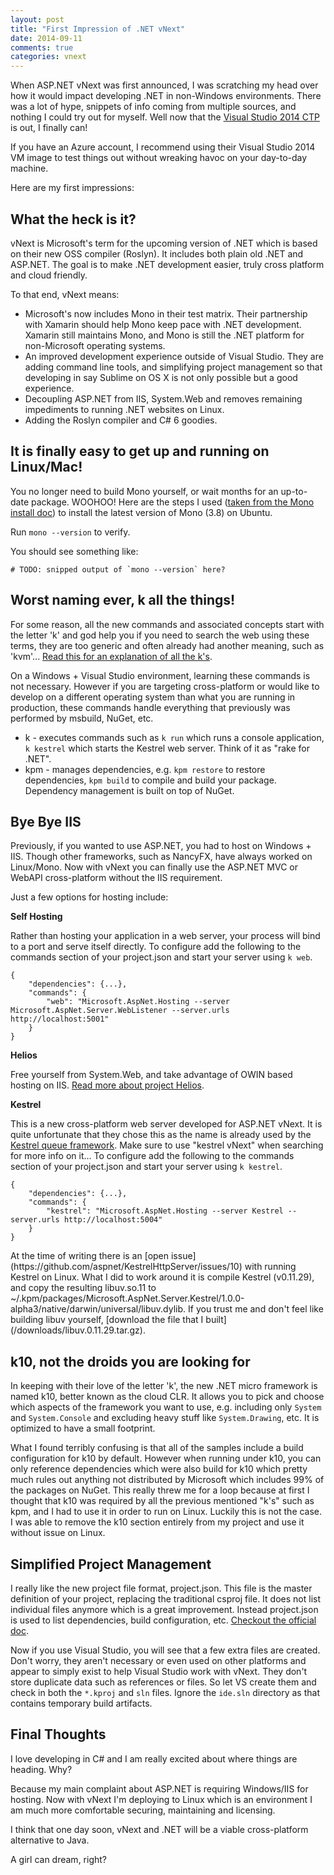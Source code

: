 ```yaml
---
layout: post
title: "First Impression of .NET vNext"
date: 2014-09-11
comments: true
categories: vnext
---
```


When ASP.NET vNext was first announced, I was scratching my head over how it would impact developing .NET in non-Windows environments. 
There was a lot of hype, snippets of info coming from multiple sources, and nothing I could try out for myself.
Well now that the [Visual Studio 2014 CTP](http://www.visualstudio.com/en-us/downloads/visual-studio-14-ctp-vs.aspx) is out, I finally can! 

<aside>If you have an Azure account, I recommend using their Visual Studio 2014 VM image to test things out without wreaking havoc on your day-to-day machine.</aside>

Here are my first impressions:

## What the heck is it? ##
vNext is Microsoft's term for the upcoming version of .NET which is based on their new OSS compiler (Roslyn). It includes both plain old .NET and ASP.NET.
The goal is to make .NET development easier, truly cross platform and cloud friendly.

To that end, vNext means:

* Microsoft's now includes Mono in their test matrix. Their partnership with Xamarin should help Mono keep pace with .NET development. Xamarin still maintains Mono, and Mono is still the .NET platform for non-Microsoft operating systems.
* An improved development experience outside of Visual Studio. They are adding command line tools, and simplifying project management so that developing in say Sublime on OS X is not only possible but a good experience.
* Decoupling ASP.NET from IIS, System.Web and removes remaining impediments to running .NET websites on Linux.
* Adding the Roslyn compiler and C# 6 goodies.

## It is finally easy to get up and running on Linux/Mac! ##

You no longer need to build Mono yourself, or wait months for an up-to-date package. WOOHOO! Here are the steps I used ([taken from the Mono install doc](http://www.mono-project.com/docs/getting-started/install/linux/)) to install the latest version of Mono (3.8) on Ubuntu.

<script src="https://gist.github.com/carolynvs/4520736f6017ca252a44.js"></script>

Run `mono --version` to verify.

You should see something like:

```
# TODO: snipped output of `mono --version` here?
```

## Worst naming ever, k all the things! ##

For some reason, all the new commands and associated concepts start with the letter 'k' and god help you if you need to search the web using these terms,
they are too generic and often already had another meaning, such as 'kvm'... [Read this for an explanation of all the k's](http://weblogs.asp.net/imranbaloch/k-kvm-kpm-klr-kre-in-asp-net-vnext). 

On a Windows + Visual Studio environment, learning these commands is not necessary. However if you are targeting cross-platform or would like to develop on a different operating system than what you are running in production, these commands handle everything that previously was performed by msbuild, NuGet, etc.

* k - executes commands such as `k run` which runs a console application, `k kestrel` which starts the Kestrel web server. Think of it as "rake for .NET".
* kpm - manages dependencies, e.g. `kpm restore` to restore dependencies, `kpm build` to compile and build your package. Dependency management is built on top of NuGet.

## Bye Bye IIS ##
Previously, if you wanted to use ASP.NET, you had to host on Windows + IIS. Though other frameworks, such as NancyFX, have always worked on Linux/Mono.
Now with vNext you can finally use the ASP.NET MVC or WebAPI cross-platform without the IIS requirement.

Just a few options for hosting include:

**Self Hosting**

Rather than hosting your application in a web server, your process will bind to a port and serve itself directly. To configure add the following to the commands section of your project.json and start your server using `k web`.

    {
        "dependencies": {...},
        "commands": {
            "web": "Microsoft.AspNet.Hosting --server Microsoft.AspNet.Server.WebListener --server.urls http://localhost:5001"
        }
    }

**Helios**

Free yourself from System.Web, and take advantage of OWIN based hosting on IIS. [Read more about project Helios](http://blogs.msdn.com/b/webdev/archive/2014/02/18/introducing-asp-net-project-helios.aspx).

**Kestrel**

This is a new cross-platform web server developed for ASP.NET vNext. It is quite unfortunate that they chose this as the name is already used by the [Kestrel queue framework](https://github.com/twitter/kestrel). Make sure to use "kestrel vNext" when searching for more info on it... To configure add the following to the commands section of your project.json and start your server using `k kestrel`.

    {
        "dependencies": {...},
        "commands": {
            "kestrel": "Microsoft.AspNet.Hosting --server Kestrel --server.urls http://localhost:5004"
        }
    }

<aside>At the time of writing there is an [open issue](https://github.com/aspnet/KestrelHttpServer/issues/10) with running Kestrel on Linux. 
What I did to work around it is compile Kestrel (v0.11.29), and copy the resulting libuv.so.11 to ~/.kpm/packages/Microsoft.AspNet.Server.Kestrel/1.0.0-alpha3/native/darwin/universal/libuv.dylib.
If you trust me and don't feel like building libuv yourself, [download the file that I built](/downloads/libuv.0.11.29.tar.gz).</aside>

## k10, not the droids you are looking for ##
In keeping with their love of the letter 'k', the new .NET micro framework is named k10, better known as the cloud CLR.
It allows you to pick and choose which aspects of the framework you want to use, e.g. including only `System` and `System.Console`
and excluding heavy stuff like `System.Drawing`, etc. It is optimized to have a small footprint.

What I found terribly confusing is that all of the samples include a build configuration for k10 by default.
However when running under k10, you can only reference dependencies which were also build for k10 which pretty much rules out anything not distributed by Microsoft which includes 99% of the packages on NuGet.
This really threw me for a loop because at first I thought that k10 was required by all the previous mentioned "k's" such as kpm, and I had to use it in order to run on Linux.
Luckily this is not the case.  I was able to remove the k10 section entirely from my project and use it without issue on Linux. 

## Simplified Project Management ##
I really like the new project file format, project.json. This file is the master definition of your project, replacing the traditional csproj file.
It does not list individual files anymore which is a great improvement. Instead project.json is used to list dependencies, build configuration, etc.
[Checkout the official doc](https://github.com/aspnet/Home/wiki/Project.json-file).

<script src="https://gist.github.com/carolynvs/f9d1a4b4f09542778bf8.js"></script>

Now if you use Visual Studio, you will see that a few extra files are created. Don't worry, they aren't necessary or even used on other platforms and appear to simply exist to help Visual Studio work with vNext.
They don't store duplicate data such as references or files. So let VS create them and check in both the `*.kproj` and `sln` files. Ignore the `ide.sln` directory as that contains temporary build artifacts.

## Final Thoughts ##

I love developing in C# and I am really excited about where things are heading. Why?

Because my main complaint about ASP.NET is requiring Windows/IIS for hosting.  Now with vNext I'm deploying to Linux which is an environment I am much more comfortable securing, maintaining and licensing. 

I think that one day soon, vNext and .NET will be a viable cross-platform alternative to Java.

A girl can dream, right?

